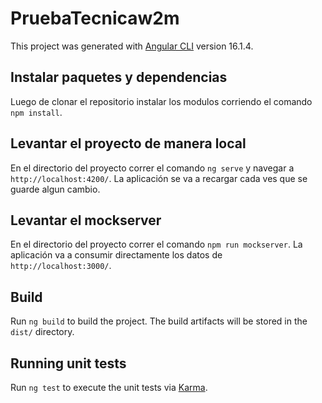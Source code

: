 # PruebaTecnicaw2m

This project was generated with [Angular CLI](https://github.com/angular/angular-cli) version 16.1.4.

## Instalar paquetes y dependencias

Luego de clonar el repositorio instalar los modulos corriendo el comando `npm install`.

## Levantar el proyecto de manera local

En el directorio del proyecto correr el comando `ng serve` y navegar a  `http://localhost:4200/`. La aplicación se va a recargar cada ves que se guarde algun cambio.

## Levantar el mockserver

En el directorio del proyecto correr el comando `npm run mockserver`. La aplicación va a consumir directamente los datos de `http://localhost:3000/`.

## Build

Run `ng build` to build the project. The build artifacts will be stored in the `dist/` directory.

## Running unit tests

Run `ng test` to execute the unit tests via [Karma](https://karma-runner.github.io).

